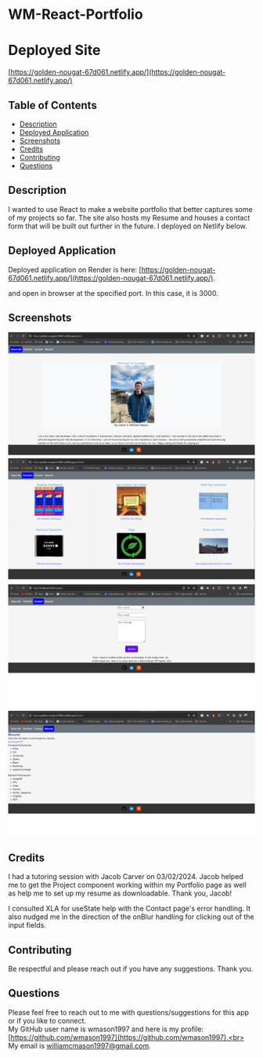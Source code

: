 # WM-React-Portfolio

# Deployed Site
[https://golden-nougat-67d061.netlify.app/](https://golden-nougat-67d061.netlify.app/)


## Table of Contents
* [Description](#description)
* [Deployed Application](#deployed-application)
* [Screenshots](#screenshots)
* [Credits](#credits)
* [Contributing](#contribution-guidelines)
* [Questions](#questions)

## Description <a name="description"></a> 
I wanted to use React to make a website portfolio that better captures some of my projects so far. The site also hosts my Resume and houses a contact form that will be built out further in the future. I deployed on Netlify below.

## Deployed Application <a name="deployed-application"></a>
Deployed application on Render is here: [https://golden-nougat-67d061.netlify.app/](https://golden-nougat-67d061.netlify.app/).



and open in browser at the specified port. In this case, it is 3000.

## Screenshots <a name="screenshots"></a>
![Screenshot 1](/assets/WM-React-Portfolio-About.png)
![Screenshot 2](/assets/WM-React-Portfolio-Portfolio.png)
![Screenshot 3](/assets/WM-React-Portfolio-Contact.png)
![Screenshot 4](/assets/WM-React-Portfolio-Resume.png)




## Credits <a name = "credits"></a>
I had a tutoring session with Jacob Carver on 03/02/2024. Jacob helped me to get the Project component working within my Portfolio page as well as help me to set up my resume as downloadable. Thank you, Jacob!

I consulted XLA for useState help with the Contact page's error handling. It also nudged me in the direction of the onBlur handling for clicking out of the input fields.


## Contributing <a name="contribution-guidelines"></a>
Be respectful and please reach out if you have any suggestions. Thank you.


## Questions <a name="questions"></a>
Please feel free to reach out to me with questions/suggestions for this app or if you like to connect.<br>
My GitHub user name is wmason1997 and here is my profile: [https://github.com/wmason1997](https://github.com/wmason1997).<br>
My email is williamcmason1997@gmail.com.